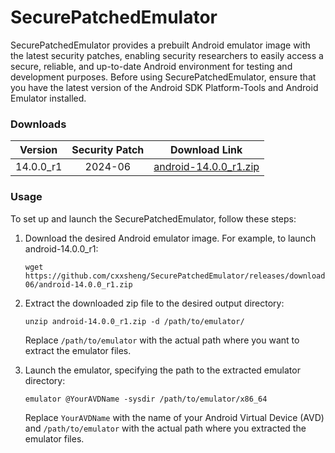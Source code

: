# SecurePatchedEmulator
SecurePatchedEmulator provides a prebuilt Android emulator image with the latest security patches, enabling security researchers to easily access a secure, reliable, and up-to-date Android environment for testing and development purposes. Before using SecurePatchedEmulator, ensure that you have the latest version of the Android SDK Platform-Tools and Android Emulator installed.



### Downloads

|  Version  | Security Patch |                        Download Link                         |
| :-------: | :------------: | :----------------------------------------------------------: |
| 14.0.0_r1 |    2024-06     | [android-14.0.0_r1.zip](https://github.com/cxxsheng/SecurePatchedEmulator/releases/download/2024-06/android-14.0.0_r1.zip) |

### Usage
To set up and launch the SecurePatchedEmulator, follow these steps:
1. Download the desired Android emulator image. For example, to launch android-14.0.0_r1:

   ```shell
   wget https://github.com/cxxsheng/SecurePatchedEmulator/releases/download/2024-06/android-14.0.0_r1.zip
   ```

2. Extract the downloaded zip file to the desired output directory:

   ```shell
   unzip android-14.0.0_r1.zip -d /path/to/emulator/
   ```

   Replace `/path/to/emulator` with the actual path where you want to extract the emulator files.

3. Launch the emulator, specifying the path to the extracted emulator directory:

   ```shell
   emulator @YourAVDName -sysdir /path/to/emulator/x86_64
   ```

   Replace `YourAVDName` with the name of your Android Virtual Device (AVD) and `/path/to/emulator` with the actual path where you extracted the emulator files.
